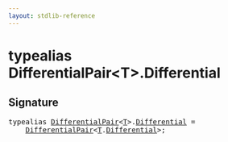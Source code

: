 ```yaml
---
layout: stdlib-reference
---
```


# typealias DifferentialPair\<T\>\.Differential

## Signature

<pre>
<span class='code_keyword'>typealias</span> <a href="/stdlib-reference/types/differentialpair-0c/index" class="code_type">DifferentialPair</a>&lt;<a href="/stdlib-reference/types/differentialpair-0c/index#typeparam-T" class="code_type">T</a>&gt;.<a href="/stdlib-reference/types/differentialpair-0c/differential-0" class="code_type">Differential</a> = 
    <a href="/stdlib-reference/types/differentialpair-0c/index" class="code_type">DifferentialPair</a>&lt;<a href="/stdlib-reference/types/differentialpair-0c/index#typeparam-T" class="code_type">T</a>.<a href="/stdlib-reference/types/differentialpair-0c/differential-0" class="code_type">Differential</a>&gt;;
</pre>

